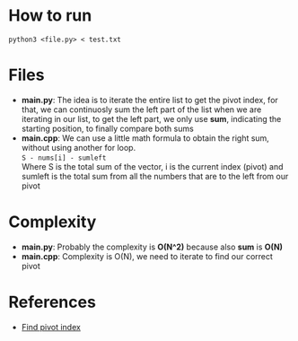 
# How to run

`python3 <file.py> < test.txt`

# Files

- **main.py**: The idea is to iterate the entire list to get the pivot index, for that, we can continuosly sum the left part of the list when we are iterating in our list, to get the left part, we only use **sum**, indicating the starting position, to finally compare both sums
- **main.cpp**: We can use a little math formula to obtain the right sum, without using another for loop. </br>
`S - nums[i] - sumleft` </br>
Where S is the total sum of the vector, i is the current index (pivot) and sumleft is the total sum from all the numbers that are to the left from our pivot

# Complexity

- **main.py**: Probably the complexity is **O(N^2)** because also **sum** is **O(N)**
- **main.cpp**: Complexity is O(N), we need to iterate to find our correct pivot </br>

# References 

- [Find pivot index](https://leetcode.com/problems/find-pivot-index/description/)